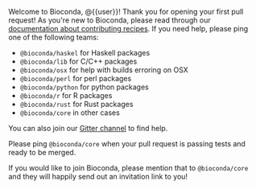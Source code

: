 Welcome to Bioconda, @{{user}}! Thank you for opening your first pull request! As you're new to Bioconda, please read through our [documentation about contributing recipes](https://bioconda.github.io/contributor/guidelines.html). If you need help, please ping one of the following teams:

 - `@bioconda/haskel` for Haskell packages
 - `@bioconda/lib` for C/C++ packages
 - `@bioconda/osx` for help with builds erroring on OSX
 - `@bioconda/perl` for perl packages
 - `@bioconda/python` for python packages
 - `@bioconda/r` for R packages
 - `@bioconda/rust` for Rust packages
 - `@bioconda/core` in other cases
 
You can also join our [Gitter channel](https://gitter.im/bioconda/Lobby) to find help.

Please ping `@bioconda/core` when your pull request is passing tests and ready to be merged. 

If you would like to join Bioconda, please mention that to `@bioconda/core` and they will happily send out an invitation link to you!
